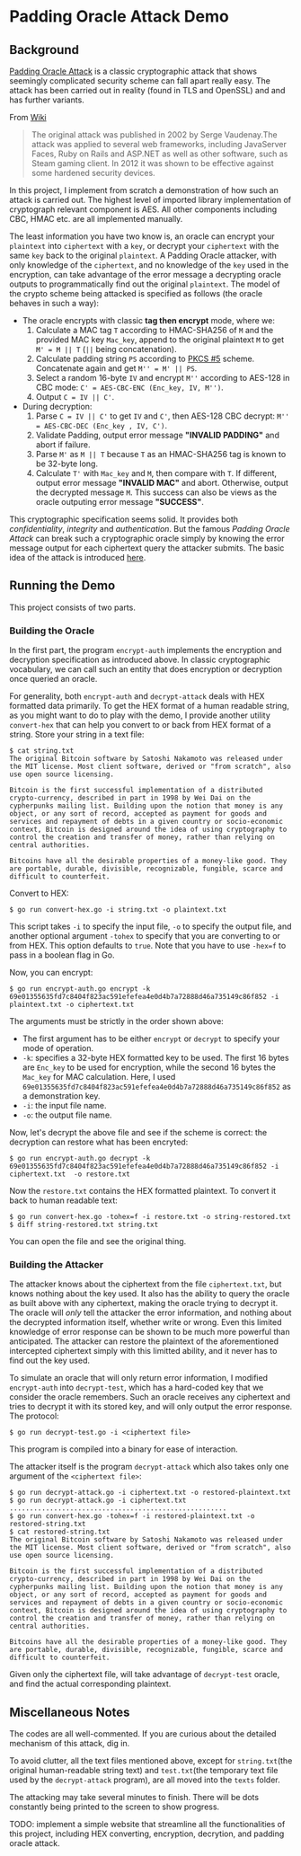 # Padding Oracle Attack Demo

## Background

[Padding Oracle Attack](https://en.wikipedia.org/wiki/Padding_oracle_attack) is a classic cryptographic attack that shows seemingly complicated security scheme can fall apart really easy. The attack has been carried out in reality (found in TLS and OpenSSL) and and has further variants.

From [Wiki](https://en.wikipedia.org/wiki/Padding_oracle_attack)
> The original attack was published in 2002 by Serge Vaudenay.The attack was applied to several web frameworks, including JavaServer Faces, Ruby on Rails and ASP.NET as well as other software, such as Steam gaming client. In 2012 it was shown to be effective against some hardened security devices.

In this project, I implement from scratch a demonstration of how such an attack is carried out. The highest level of imported library implementation of cryptograph relevant component is AES. All other components including CBC, HMAC etc. are all implemented manually.

The least information you have two know is, an oracle can encrypt your `plaintext` into `ciphertext` with a `key`, or decrypt your `ciphertext` with the same `key` back to the original `plaintext`. A Padding Oracle attacker, with only knowledge of the `ciphertext`, and no knowledge of the `key` used in the encryption, can take advantage of the error message a decrypting oracle outputs to programmatically find out the original `plaintext`. The model of the crypto scheme being attacked is specified as follows (the oracle behaves in such a way):
* The oracle encrypts with classic **tag then encrypt** mode, where we:
    1. Calculate a MAC tag `T` according to HMAC-SHA256 of `M` and the provided MAC key `Mac_key`, append to the original plaintext `M` to get `M' = M || T` (`||` being concatenation).
    2. Calculate padding string `PS` according to [PKCS #5](https://tools.ietf.org/html/rfc2898) scheme. Concatenate again and get `M'' = M' || PS`.
    3. Select a random 16-byte `IV` and encrypt `M''` according to AES-128 in CBC mode: `C' = AES-CBC-ENC (Enc_key, IV, M'')`.
    4. Output `C = IV || C'`.
* During decryption:
    1. Parse `C = IV || C'` to get `IV` and `C'`, then AES-128 CBC decrypt: `M'' = AES-CBC-DEC (Enc_key , IV, C')`.
    2. Validate Padding, output error message **"INVALID PADDING"** and abort if failure.
    3. Parse `M'` as `M || T` because `T` as an HMAC-SHA256 tag is known to be 32-byte long.
    4. Calculate `T'` with `Mac_key` and `M`, then compare with `T`. If different, output error message **"INVALID MAC"** and abort. Otherwise, output the decrypted message `M`. This success can also be views as the oracle outputing error message **"SUCCESS"**.

This cryptographic specification seems solid. It provides both *confidentiality*, *integrity* and *authentication*. But the famous *Padding Oracle Attack* can break such a cryptographic oracle simply by knowing the error message output for each ciphertext query the attacker submits. The basic idea of the attack is introduced [here](https://robertheaton.com/2013/07/29/padding-oracle-attack/).

## Running the Demo
This project consists of two parts. 

### Building the Oracle
In the first part, the program `encrypt-auth` implements the encryption and decryption specification as introduced above. In classic cryptographic vocabulary, we can call such an entity that does encryption or decryption once queried an oracle. 

For generality, both `encrypt-auth` and `decrypt-attack` deals with HEX formatted data primarily. To get the HEX format of a human readable string, as you might want to do to play with the demo, I provide another utility `convert-hex` that can help you convert to or back from HEX format of a string. Store your string in a text file:
```
$ cat string.txt
The original Bitcoin software by Satoshi Nakamoto was released under the MIT license. Most client software, derived or "from scratch", also use open source licensing.

Bitcoin is the first successful implementation of a distributed crypto-currency, described in part in 1998 by Wei Dai on the cypherpunks mailing list. Building upon the notion that money is any object, or any sort of record, accepted as payment for goods and services and repayment of debts in a given country or socio-economic context, Bitcoin is designed around the idea of using cryptography to control the creation and transfer of money, rather than relying on central authorities.

Bitcoins have all the desirable properties of a money-like good. They are portable, durable, divisible, recognizable, fungible, scarce and difficult to counterfeit.
```
Convert to HEX:
```
$ go run convert-hex.go -i string.txt -o plaintext.txt
```
This script takes `-i` to specify the input file, `-o` to specify the output file, and another optional argument `-tohex` to specify that you are converting to or from HEX. This option defaults to `true`. Note that you have to use `-hex=f` to pass in a boolean flag in Go.

Now, you can encrypt:
```
$ go run encrypt-auth.go encrypt -k 69e01355635fd7c8404f823ac591efefea4e0d4b7a72888d46a735149c86f852 -i plaintext.txt -o ciphertext.txt
```
The arguments must be strictly in the order shown above:
* The first argument has to be either `encrypt` or `decrypt` to specify your mode of operation. 
* `-k`: specifies a 32-byte HEX formatted key to be used. The first 16 bytes are `Enc_key` to be used for encryption, while the second 16 bytes the `Mac_key` for MAC calculation. Here, I used `69e01355635fd7c8404f823ac591efefea4e0d4b7a72888d46a735149c86f852` as a demonstration key.
* `-i`: the input file name.
* `-o`: the output file name.

Now, let's decrypt the above file and see if the scheme is correct: the decryption can restore what has been encryted:
```
$ go run encrypt-auth.go decrypt -k 69e01355635fd7c8404f823ac591efefea4e0d4b7a72888d46a735149c86f852 -i ciphertext.txt  -o restore.txt
```
Now the `restore.txt` contains the HEX formatted plaintext. To convert it back to human readable text:
```
$ go run convert-hex.go -tohex=f -i restore.txt -o string-restored.txt
$ diff string-restored.txt string.txt
```
You can open the file and see the original thing.

### Building the Attacker
The attacker knows about the ciphertext from the file `ciphertext.txt`, but knows nothing about the key used. It also has the ability to query the oracle as built above with any ciphertext, making the oracle trying to decrypt it. The oracle will *only* tell the attacker the error information, and nothing about the decrypted information itself, whether write or wrong. Even this limited knowledge of error response can be shown to be much more powerful than anticipated. The attacker can restore the plaintext of the aforementioned intercepted ciphertext simply with this limitted ability, and it never has to find out the key used.

To simulate an oracle that will only return error information, I modified `encrypt-auth` into `decrypt-test`, which has a hard-coded key that we consider the oracle remembers. Such an oracle receives any ciphertext and tries to decrypt it with its stored key, and will only output the error response. The protocol:
```
$ go run decrypt-test.go -i <ciphertext file>
```
This program is compiled into a binary for ease of interaction.

The attacker itself is the program `decrypt-attack` which also takes only one argument of the `<ciphertext file>`:
```
$ go run decrypt-attack.go -i ciphertext.txt -o restored-plaintext.txt
$ go run decrypt-attack.go -i ciphertext.txt
......................................................
$ go run convert-hex.go -tohex=f -i restored-plaintext.txt -o restored-string.txt
$ cat restored-string.txt
The original Bitcoin software by Satoshi Nakamoto was released under the MIT license. Most client software, derived or "from scratch", also use open source licensing.

Bitcoin is the first successful implementation of a distributed crypto-currency, described in part in 1998 by Wei Dai on the cypherpunks mailing list. Building upon the notion that money is any object, or any sort of record, accepted as payment for goods and services and repayment of debts in a given country or socio-economic context, Bitcoin is designed around the idea of using cryptography to control the creation and transfer of money, rather than relying on central authorities.

Bitcoins have all the desirable properties of a money-like good. They are portable, durable, divisible, recognizable, fungible, scarce and difficult to counterfeit.
```
Given only the ciphertext file, will take advantage of `decrypt-test` oracle, and find the actual corresponding plaintext.

## Miscellaneous Notes

The codes are all well-commented. If you are curious about the detailed mechanism of this attack, dig in.

To avoid clutter, all the text files mentioned above, except for `string.txt`(the original human-readable string text) and `test.txt`(the temporary text file used by the `decrypt-attack` program), are all moved into the `texts` folder.

The attacking may take several minutes to finish. There will be dots constantly being printed to the screen to show progress.

TODO: implement a simple website that streamline all the functionalities of this project, including HEX converting, encryption, decrytion, and padding oracle attack.

